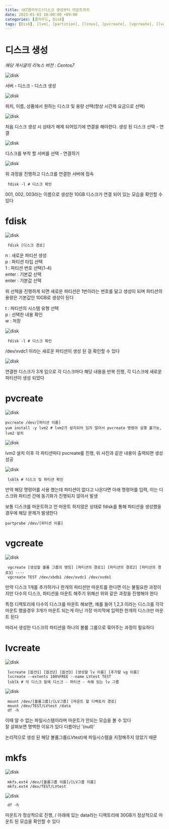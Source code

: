```yaml
---
title: (KT클라우드)디스크 생성부터 마운트까지
date: 2023-01-03 10:00:00 +09:00
categories: [클라우드, Disk]
tags: [Disk], [lvm], [partition], [linux], [pvcreate], [vgcreate], [lvcreate], [mkfs]			# TAG는 반드시 소문자로 이루어져야함!
---
```


# 디스크 생성

*해당 게시글의 리눅스 버전 : Centos7* 

![disk](./assets/img/KTcoud/Disk/disk01.png)

서버 - 디스크 - 디스크 생성

![disk](./assets/img/KTcoud/Disk/disk02.png)

위치, 이름, 상품에서 원하는 디스크 및 용량 선택(항상 시간제 요금으로 선택)

![disk](./assets/img/KTcoud/Disk/disk03.png)

처음 디스크 생성 시 상태가 해제 되어있기에 연결을 해야한다. 생성 된 디스크 선택 - 연결

![disk](./assets/img/KTcoud/Disk/disk04.png)

디스크를 부착 할 서버를 선택 - 연결하기

![disk](./assets/img/KTcoud/Disk/disk05.png)

위 과정을 진행하고 디스크를 연결한 서버에 접속

```
 fdisk -l # 디스크 확인
```

001, 002, 003라는 이름으로 생성한 10GB 디스크가 연결 되어 있는 모습을 확인할 수 있다



# fdisk

![disk](./assets/img/KTcoud/Disk/disk06.png)

```
 fdisk [디스크 경로]
```

n : 새로운 파티션 생성 <br/>
p : 파티션 타입 선택 <br/>
1 : 파티션 번호 선택(1-4) <br/>
enter : 기본값 선택 <br/>
enter : 기본값 선택 <br/>

위 선택을 진행하게 되면 새로운 파티션은 1번이라는 번호를 달고 생성이 되며 파티션의 용량은 기본값인 10GB로 생성이 된다 <br/>

t : 파티션의 시스템 유형 선택 <br/>
p : 선택한 내용 확인 <br/>
w : 저장 <br/>

![disk](./assets/img/KTcoud/Disk/disk07.png)

```
 fdisk -l # 디스크 확인
```

/dev/xvdc1 이라는 새로운 파티션이 생성 된 걸 확인할 수 있다


![disk](./assets/img/KTcoud/Disk/disk08.png)

연결한 디스크가 3개 임으로 각 디스크마다 해당 내용을 반복 진행, 각 디스크에 새로운 파티션이 생성 되었다

# pvcreate

![disk](./assets/img/KTcoud/Disk/disk09.png)

```
pvcreate /dev/[파티션 이름]
yum install -y lvm2 # lvm2가 설치되어 있지 않아서 pvcreate 명령어 실행 불가능, lvm2 설치
```

![disk](./assets/img/KTcoud/Disk/disk10.png)

lvm2 설치 이후 각 파티션마다 pvcreate를 진행, 위 사진과 같은 내용이 출력되면 생성 성공

![disk](./assets/img/KTcoud/Disk/disk11.png)

```
 lsblk # 디스크 및 파티션 확인
```

만약 해당 명령어를 사용 했는데 파티션이 없다고 나온다면 아래 명령어를 입력, 이는 디스크와 파티션 간에 동기화가 진행되지 않아서 발생 <br/>

보통 디스크를 마운트하고 언 마운트 하지않은 상태로 fdisk를 통해 파티션을 생성했을 경우에 해당 문제가 발생한다

```
partprobe /dev/[파티션 이름]
```

# vgcreate

![disk](./assets/img/KTcoud/Disk/disk12.png)

```
 vgcreate [생성할 볼륨 그룹의 명칭] [파티션의 경로1] [파티션의 경로2] [파티션의 경로3] ····
 vgcreate TEST /dev/xbdb1 /dev/xvdc1 /dev/xvde1 
```

만약 디스크 1개를 추가하거나 한개의 파티션만 마운트를 한다면 이는 불필요한 과정이지만 다수의 디스크, 파티션을 마운트 해주기 위해선 위와 같은 과정을 진행해야 한다

특정 디렉토리에 다수의 디스크를 마운트 해보면, 예를 들어 1,2,3 이라는 디스크를 각각 마운트 했을경우 3개가 마운트 되는게 아닌 가장 마지막에 입력한 한개의 디스크만 마운트 된다

따라서 생성한 디스크의 파티션을 하나의 볼륨 그룹으로 묶어주는 과정이 필요하다

# lvcreate

![disk](./assets/img/KTcoud/Disk/disk13.png)

```
 lvcreate [옵션1] [옵션2] [옵션3] [생성할 lv 이름] [추가할 vg 이름]
 lvcreate --extents 100%FREE --name LVtest TEST
 lsblk # 각 디스크 밑에 디스크 - 파티션 - 속해 있는 lv 그룹
```
![disk](./assets/img/KTcoud/Disk/disk14.png)

```
 mount /dev/[볼륨그룹]/[LV그룹] [마운트 할 디렉토리 경로]
 mount /dev/TEST/LVtest /data
 df -h
```

이때 알 수 없는 파일시스템이라며 마운트가 안되는 모습을 볼 수 있다 <br/>
잘 살펴보면 명백한 이유가 있다 다름아닌 '(null)' <br/>

논리적으로 생성 된 해당 볼륨그룹(LVtest)에 파일시스템을 지정해주지 않았기 때문

# mkfs

![disk](./assets/img/KTcoud/Disk/disk15.png)

```
 mkfs.ext4 /dev/[볼륨그룹 이름]/[LV그룹 이름]
 mkfs.ext4 /dev/TEST/LVtest
```

![disk](./assets/img/KTcoud/Disk/disk16.png)

```
 df -h
```

마운트가 정상적으로 진행, / 아래에 있는 data라는 디렉토리에 30GB가 정상적으로 마운트 된 모습을 확인할 수 있다